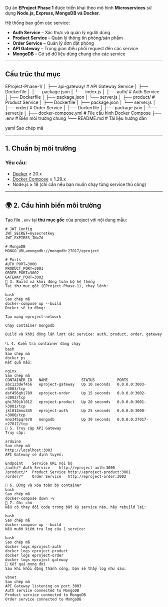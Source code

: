Dự án **EProject Phase 1** được triển khai theo mô hình **Microservices** sử dụng **Node.js, Express, MongoDB và Docker**.

Hệ thống bao gồm các service:
- **Auth Service** – Xác thực và quản lý người dùng  
- **Product Service** – Quản lý thông tin phòng/sản phẩm  
- **Order Service** – Quản lý đơn đặt phòng  
- **API Gateway** – Trung gian điều phối request đến các service  
- **MongoDB** – Cơ sở dữ liệu dùng chung cho các service  

---

## Cấu trúc thư mục

EProject-Phase-1/
│
├── api-gateway/ # API Gateway Service
│ ├── Dockerfile
│ ├── package.json
│ └── index.js
│
├── auth/ # Auth Service
│ ├── Dockerfile
│ ├── package.json
│ └── server.js
│
├── product/ # Product Service
│ ├── Dockerfile
│ ├── package.json
│ └── server.js
│
├── order/ # Order Service
│ ├── Dockerfile
│ ├── package.json
│ └── server.js
│
├── docker-compose.yml # File cấu hình Docker Compose
├── .env # Biến môi trường chung
└── README.md # Tài liệu hướng dẫn

yaml
Sao chép mã

---

##  1. Chuẩn bị môi trường

### Yêu cầu:
- [Docker](https://www.docker.com/) ≥ 20.x  
- [Docker Compose](https://docs.docker.com/compose/) ≥ 1.29.x  
- Node.js ≥ 18 (chỉ cần nếu bạn muốn chạy từng service thủ công)

---

## 🌍 2. Cấu hình biến môi trường

Tạo file `.env` tại **thư mục gốc** của project với nội dung mẫu:

```env
# JWT Config
JWT_SECRET=mysecretkey
JWT_EXPIRES_IN=7d

# MongoDB
MONGO_URL=mongodb://mongodb:27017/eproject

# Ports
AUTH_PORT=3000
PRODUCT_PORT=3001
ORDER_PORT=3002
GATEWAY_PORT=3003
🐳 3. Build và khởi động toàn bộ hệ thống
Tại thư mục gốc (EProject-Phase-1), chạy lệnh:

bash
Sao chép mã
docker-compose up --build
Docker sẽ tự động:

Tạo mạng eproject-network

Chạy container mongodb

Build và khởi động lần lượt các service: auth, product, order, gateway

🔍 4. Kiểm tra container đang chạy
bash
Sao chép mã
docker ps
Kết quả mẫu:

nginx
Sao chép mã
CONTAINER ID   NAME               STATUS          PORTS
abc123def456   eproject-gateway   Up 10 seconds   0.0.0.0:3003->3003/tcp
def456ghi789   eproject-order     Up 15 seconds   0.0.0.0:3002->3002/tcp
ghi789jkl012   eproject-product   Up 20 seconds   0.0.0.0:3001->3001/tcp
jkl012mno345   eproject-auth      Up 25 seconds   0.0.0.0:3000->3000/tcp
mno345pqr678   mongodb            Up 30 seconds   0.0.0.0:27017->27017/tcp
🚪 5. Truy cập API Gateway
Truy cập:

arduino
Sao chép mã
http://localhost:3003
API Gateway sẽ định tuyến:

Endpoint	Service	URL nội bộ
/auth/*	Auth Service	http://eproject-auth:3000
/product/*	Product Service	http://eproject-product:3001
/order/*	Order Service	http://eproject-order:3002

🧹 6. Dừng và xóa toàn bộ container
bash
Sao chép mã
docker-compose down -v
🧠 7. Ghi chú
Nếu có thay đổi code trong bất kỳ service nào, hãy rebuild lại:

bash
Sao chép mã
docker-compose up --build
Nếu muốn kiểm tra log của 1 service:

bash
Sao chép mã
docker logs eproject-auth
docker logs eproject-product
docker logs eproject-order
docker logs eproject-gateway
🏁 Kết quả mong đợi
Sau khi khởi động thành công, bạn sẽ thấy log như sau:

vbnet
Sao chép mã
API Gateway listening on port 3003
Auth service connected to MongoDB
Product service connected to MongoDB
Order service connected to MongoDB